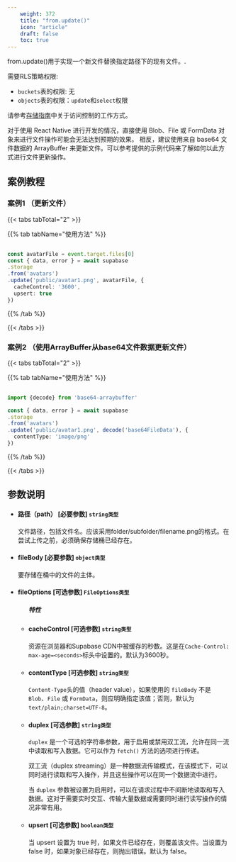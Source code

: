 ```yaml
---
    weight: 372
    title: "from.update()"
    icon: "article"
    draft: false
    toc: true
---
```


from.update()用于实现一个新文件替换指定路径下的现有文件。.

需要RLS策略权限:
  - `buckets`表的权限: 无
  - `objects`表的权限：`update`和`select`权限

请参考[存储指南](/docs/app/storage/storage#access-control)中关于访问控制的工作方式。

对于使用 React Native 进行开发的情况，直接使用 Blob、File 或 FormData 对象来进行文件操作可能会无法达到预期的效果。
相反，建议使用来自 base64 文件数据的 ArrayBuffer 来更新文件。可以参考提供的示例代码来了解如何以此方式进行文件更新操作。



## 案例教程

### 案例1 （更新文件）

{{< tabs tabTotal="2" >}}


{{% tab tabName="使用方法" %}}



  ```ts
                                                                                   
const avatarFile = event.target.files[0]
const { data, error } = await supabase
  .storage
  .from('avatars')
  .update('public/avatar1.png', avatarFile, {
    cacheControl: '3600',
    upsert: true
  })
  ```



{{% /tab %}}

{{< /tabs >}}


### 案例2 （使用ArrayBuffer从base64文件数据更新文件）

{{< tabs tabTotal="2" >}}


{{% tab tabName="使用方法" %}}



  ```ts
                                                                                   
import {decode} from 'base64-arraybuffer'

const { data, error } = await supabase
  .storage
  .from('avatars')
  .update('public/avatar1.png', decode('base64FileData'), {
    contentType: 'image/png'
  })                                                                         
  ```



{{% /tab %}}

{{< /tabs >}}




## 参数说明


<ul className="method-list-group">
  
<li className="method-list-item">
  <h4 className="method-list-item-label">
    <span className="method-list-item-label-name">
      路径（path）
    </span>
    <span className="method-list-item-label-badge false">
      [必要参数]
    </span>
    <span className="method-list-item-validation">
      <code>string类型</code>
    </span>
  </h4>
  <div class="method-list-item-description">

文件路径，包括文件名。应该采用folder/subfolder/filename.png的格式。在尝试上传之前，必须确保存储桶已经存在。


  </div>
  
</li>



<li className="method-list-item">
  <h4 className="method-list-item-label">
    <span className="method-list-item-label-name">
      fileBody
    </span>
    <span className="method-list-item-label-badge false">
      [必要参数]
    </span>
    <span className="method-list-item-validation">
      <code>object类型</code>
    </span>
  </h4>
  <div class="method-list-item-description">

要存储在桶中的文件的主体。

  </div>
  
</li>




<li className="method-list-item">
  <h4 className="method-list-item-label">
    <span className="method-list-item-label-name">
      fileOptions
    </span>
    <span className="method-list-item-label-badge required">
      [可选参数]
    </span>
    <span className="method-list-item-validation">
      <code>FileOptions类型</code>
    </span>
  </h4>

  
<ul className="method-list-group">
  <h5 class="method-list-title method-list-title-isChild expanded">特性</h5>

<li className="method-list-item">
  <h4 className="method-list-item-label">
    <span className="method-list-item-label-name">
      cacheControl
    </span>
    <span className="method-list-item-label-badge false">
      [可选参数]
    </span>
    <span className="method-list-item-validation">
      <code>string类型</code>
    </span>
  </h4>
  <div class="method-list-item-description">

资源在浏览器和Supabase CDN中被缓存的秒数。这是在`Cache-Control: max-age=<seconds>`标头中设置的。默认为3600秒。

  </div>
  
</li>


<li className="method-list-item">
  <h4 className="method-list-item-label">
    <span className="method-list-item-label-name">
      contentType
    </span>
    <span className="method-list-item-label-badge false">
      [可选参数]
    </span>
    <span className="method-list-item-validation">
      <code>string类型</code>
    </span>
  </h4>
  <div class="method-list-item-description">

`Content-Type`头的值（header value），如果使用的 `fileBody` 不是 `Blob`、`File` 或 `FormData`，则应明确指定该值；否则，默认为 `text/plain;charset=UTF-8`。

  </div>
  
</li>


<li className="method-list-item">
  <h4 className="method-list-item-label">
    <span className="method-list-item-label-name">
      duplex
    </span>
    <span className="method-list-item-label-badge false">
      [可选参数]
    </span>
    <span className="method-list-item-validation">
      <code>string类型</code>
    </span>
  </h4>
  <div class="method-list-item-description">

`duplex` 是一个可选的字符串参数，用于启用或禁用双工流，允许在同一流中读取和写入数据。它可以作为 `fetch()` 方法的选项进行传递。

双工流（duplex streaming）是一种数据流传输模式，在该模式下，可以同时进行读取和写入操作，并且这些操作可以在同一个数据流中进行。

当 `duplex` 参数被设置为启用时，可以在请求过程中不间断地读取和写入数据。这对于需要实时交互、传输大量数据或需要同时进行读写操作的情况非常有用。

  </div>
  
</li>




<li className="method-list-item">
  <h4 className="method-list-item-label">
    <span className="method-list-item-label-name">
      upsert
    </span>
    <span className="method-list-item-label-badge false">
      [可选参数]
    </span>
    <span className="method-list-item-validation">
      <code>boolean类型</code>
    </span>
  </h4>
  <div class="method-list-item-description">

当 upsert 设置为 true 时，如果文件已经存在，则覆盖该文件。当设置为 false 时，如果对象已经存在，则抛出错误。默认为 false。

  </div>
  
</li>




</ul>

</li>



</ul>


